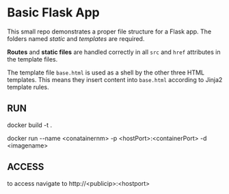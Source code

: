 # Basic Flask App

This small repo demonstrates a proper file structure for a Flask app. The folders named *static* and *templates* are required.

**Routes** and **static files** are handled correctly in all `src` and `href` attributes in the template files.

The template file `base.html` is used as a shell by the other three HTML templates. This means they insert content into `base.html` according to Jinja2 template rules.

## RUN 
docker build -t <tagname> .

docker run --name \<conatainernm\> -p \<hostPort\>:\<containerPort\> -d \<imagename\>

## ACCESS
to access navigate to http://\<publicip\>:\<hostport\>
